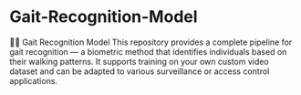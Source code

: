 # Gait-Recognition-Model
🏃‍♂️ Gait Recognition Model This repository provides a complete pipeline for gait recognition — a biometric method that identifies individuals based on their walking patterns. It supports training on your own custom video dataset and can be adapted to various surveillance or access control applications.
